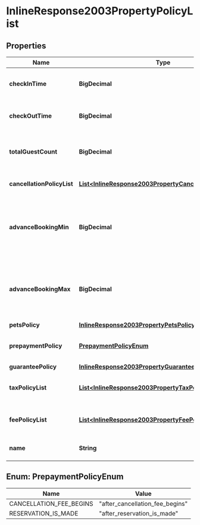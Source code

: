 

# InlineResponse2003PropertyPolicyList


## Properties

Name | Type | Description | Notes
------------ | ------------- | ------------- | -------------
**checkInTime** | **BigDecimal** | Check-in time (unix timestamp in ms). | 
**checkOutTime** | **BigDecimal** | Check-out time (unix timestamp in ms). | 
**totalGuestCount** | **BigDecimal** | The maximum number of guests allowed. |  [optional]
**cancellationPolicyList** | [**List&lt;InlineResponse2003PropertyCancellationPolicyList&gt;**](InlineResponse2003PropertyCancellationPolicyList.md) | List of cancellation policies. | 
**advanceBookingMin** | **BigDecimal** | The minimum number of days in advance a booking must be made | 
**advanceBookingMax** | **BigDecimal** | The maximum number of days in advance a booking can be made | 
**petsPolicy** | [**InlineResponse2003PropertyPetsPolicy**](InlineResponse2003PropertyPetsPolicy.md) |  |  [optional]
**prepaymentPolicy** | [**PrepaymentPolicyEnum**](#PrepaymentPolicyEnum) | The type of the prepayment policy. |  [optional]
**guaranteePolicy** | [**InlineResponse2003PropertyGuaranteePolicy**](InlineResponse2003PropertyGuaranteePolicy.md) |  |  [optional]
**taxPolicyList** | [**List&lt;InlineResponse2003PropertyTaxPolicyList&gt;**](InlineResponse2003PropertyTaxPolicyList.md) | A list of taxes and their policies. | 
**feePolicyList** | [**List&lt;InlineResponse2003PropertyFeePolicyList&gt;**](InlineResponse2003PropertyFeePolicyList.md) | A list of fees and their policies. | 
**name** | **String** | The name of this policy. |  [optional]



## Enum: PrepaymentPolicyEnum

Name | Value
---- | -----
CANCELLATION_FEE_BEGINS | &quot;after_cancellation_fee_begins&quot;
RESERVATION_IS_MADE | &quot;after_reservation_is_made&quot;



